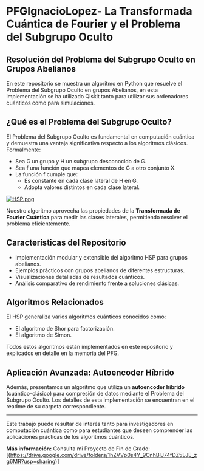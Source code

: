 # PFGIgnacioLopez- La Transformada Cuántica de Fourier y el Problema del Subgrupo Oculto

## **Resolución del Problema del Subgrupo Oculto en Grupos Abelianos**

En este repositorio se muestra un algoritmo en Python que resuelve el Problema del Subgrupo Oculto en grupos Abelianos, en esta implementación se ha utilizado Qiskit tanto para utilizar sus ordenadores cuánticos como para simulaciones.

## **¿Qué es el Problema del Subgrupo Oculto?**

El Problema del Subgrupo Oculto es fundamental en computación cuántica y demuestra una ventaja significativa respecto a los algoritmos clásicos. Formalmente:

- Sea G un grupo y H un subgrupo desconocido de G.
- Sea f una función que mapea elementos de G a otro conjunto X.
- La función f cumple que:
  - Es constante en cada clase lateral de H en G.
  - Adopta valores distintos en cada clase lateral.


[![HSP.png](https://i.postimg.cc/8zS7CfLR/HSP.png)](https://postimg.cc/RNgSsFsh)


Nuestro algoritmo aprovecha las propiedades de la **Transformada de Fourier Cuántica** para medir las clases laterales, permitiendo resolver el problema eficientemente.

## **Características del Repositorio**

- Implementación modular y extensible del algoritmo HSP para grupos abelianos.
- Ejemplos prácticos con grupos abelianos de diferentes estructuras.
- Visualizaciones detalladas de resultados cuánticos.
- Análisis comparativo de rendimiento frente a soluciones clásicas.

## **Algoritmos Relacionados**

El HSP generaliza varios algoritmos cuánticos conocidos como:

- El algoritmo de Shor para factorización.
- El algoritmo de Simon.

Todos estos algoritmos están implementados en este repositorio y explicados en detalle en la memoria del PFG.

## **Aplicación Avanzada: Autoencoder Híbrido**

Además, presentamos un algoritmo que utiliza un **autoencoder híbrido** (cuántico-clásico) para compresión de datos mediante el Problema del Subgrupo Oculto. Los detalles de esta implementación se encuentran en el readme de su carpeta correspondiente.

---

Este trabajo puede resultar de interés tanto para investigadores en computación cuántica como para estudiantes que deseen comprender las aplicaciones prácticas de los algoritmos cuánticos.

**Más información:** Consulta mi Proyecto de Fin de Grado: [(https://drive.google.com/drive/folders/1hZVVp0s4Y_9CnhBIJ74fDZ5LJE_zg6MR?usp=sharing)]
